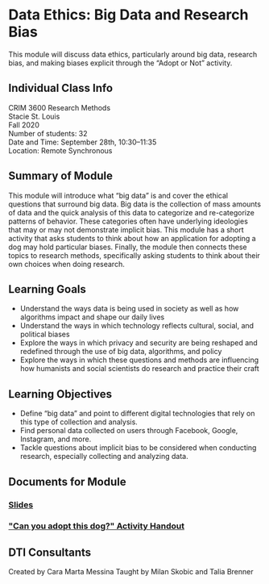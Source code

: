 # Data Ethics: Big Data and Research Bias
This module will discuss data ethics, particularly around big data, research bias, and making biases explicit through the “Adopt or Not” activity.

## Individual Class Info
CRIM 3600 Research Methods
<br>
Stacie St. Louis
<br>
Fall 2020
<br>
Number of students: 32
<br>
Date and Time: September 28th, 10:30–11:35
<br>
Location: Remote Synchronous
<br>

## Summary of Module
This module will introduce what “big data” is and cover the ethical questions that surround big data. Big data is the collection of mass amounts of data and the quick analysis of this data to categorize and re-categorize patterns of behavior. These categories often have underlying ideologies that may or may not demonstrate implicit bias. This module has a short activity that asks students to think about how an application for adopting a dog may hold particular biases. Finally, the module then connects these topics to research methods, specifically asking students to think about their own choices when doing research.

## Learning Goals
- Understand the ways data is being used in society as well as how algorithms impact and shape our daily lives
- Understand the ways in which technology reflects cultural, social, and political biases
- Explore the ways in which privacy and security are being reshaped and redefined through the use of big data, algorithms, and policy
- Explore the ways in which these questions and methods are influencing how humanists and social scientists do research and practice their craft


## Learning Objectives
- Define “big data” and point to different digital technologies that rely on this type of collection and analysis.
- Find personal data collected on users through Facebook, Google, Instagram, and more.
- Tackle questions about implicit bias to be considered when conducting research, especially collecting and analyzing data.

## Documents for Module

### [Slides](https://github.com/NULabNortheastern/digitalassignmentshowcase/blob/master/data-ethics/fa20-stlouis-crim3600-dataethics/slides.pdf)

### ["Can you adopt this dog?" Activity Handout](https://github.com/NULabNortheastern/digitalassignmentshowcase/blob/master/data-ethics/fa20-stlouis-crim3600-dataethics/Can%20you%20adopt%20this%20dog%20Handout.pdf)

## DTI Consultants
Created by Cara Marta Messina
Taught by Milan Skobic and Talia Brenner

